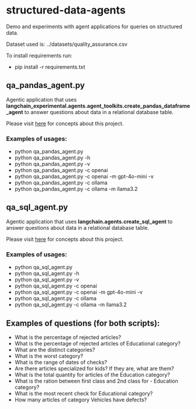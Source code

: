 # structured-data-agents
Demo and experiments with agent applications for queries on structured data.

Dataset used is: ../datasets/quality_assurance.csv

To install requirements run:
- pip install -r requirements.txt

## qa_pandas_agent.py
Agentic application that uses **langchain_experimental.agents.agent_toolkits.create_pandas_dataframe_agent** to answer questions about data in a relational database table.

Please visit [here](https://ettoremessina.tech/agentic-applications/chat-with-your-data-a-simple-agentic-application-for-querying-a-pandas-dataframe-with-natural-language/) for concepts about this project.

### Examples of usages:
- python qa_pandas_agent.py
- python qa_pandas_agent.py -h
- python qa_pandas_agent.py -v
- python qa_pandas_agent.py -c openai
- python qa_pandas_agent.py -c openai -m gpt-4o-mini -v
- python qa_pandas_agent.py -c ollama
- python qa_pandas_agent.py -c ollama -m llama3.2


## qa_sql_agent.py
Agentic application that uses **langchain.agents.create_sql_agent** to answer questions about data in a relational database table.

Please visit [here](https://ettoremessina.tech/agentic-applications/chat-with-your-data-2-agentic-application-for-querying-databases-using-sql/) for concepts about this project.

### Examples of usages:
- python qa_sql_agent.py
- python qa_sql_agent.py -h
- python qa_sql_agent.py -v
- python qa_sql_agent.py -c openai
- python qa_sql_agent.py -c openai -m gpt-4o-mini -v
- python qa_sql_agent.py -c ollama
- python qa_sql_agent.py -c ollama -m llama3.2


## Examples of questions (for both scripts):
- What is the percentage of rejected articles?
- What is the percentage of rejected articles of Educational category?
- What are the distinct categories?
- What is the worst category?
- What is the range of dates of checks?
- Are there articles specialized for kids? If they are, what are them?
- What is the total quantity for articles of the Education category?
- What is the ration between first class and 2nd class for - Education category?
- What is the most recent check for Educational category?
- How many articles of category Vehicles have defects?
